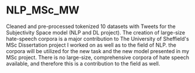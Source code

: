 # NLP_MSc_MW
Cleaned and pre-processed tokenized 10 datasets with Tweets for the Subjectivity Space model (NLP and DL project).
 The creation of large-size hate-speech corpora is a major contribution to The University of Sheffield's MSc Dissertation project I worked on as well as to the field of NLP. the corpora will be utilized for the new task and the new model presented in my MSc project. There is no large-size, comprehensive
corpora of hate speech available, and therefore this is a contribution to the field as well. 
